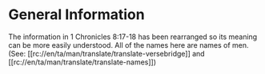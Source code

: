 # General Information

The information in 1 Chronicles 8:17-18 has been rearranged so its meaning can be more easily understood. All of the names here are names of men. (See: [[rc://en/ta/man/translate/translate-versebridge]] and [[rc://en/ta/man/translate/translate-names]])